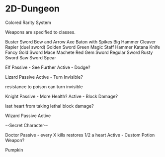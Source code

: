 # 2D-Dungeon


Colored Rarity System

Weapons are specified to classes.

Buster Sword
Bow and Arrow
Axe
Baton with Spikes
Big Hammer
Cleaver
Rapier (duel sword)
Golden Sword
Green Magic Staff
Hammer
Katana
Knife
Fancy Gold Sword
Mace
Machete
Red Gem Sword
Regular Sword
Rusty Sword
Saw Sword
Spear


Elf
Passive - See Further
Active - Dodge?

Lizard
Passive
Active - Turn Invisible?


resistance to poison
can turn invisible

Knight
Passive - More Health?
Active - Block Damage?

last heart from taking lethal
block damage?


Wizard
Passive
Active

--Secret Character--

Doctor
Passive - every X kills restores 1/2 a heart
Active - Custom Potion Weapon?

Pumpkin
